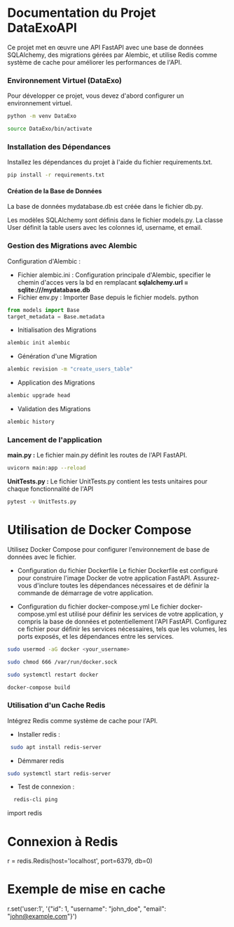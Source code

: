 # Documentation du Projet DataExoAPI

Ce projet met en œuvre une API FastAPI avec une base de données SQLAlchemy, des migrations gérées par Alembic, et utilise Redis comme système de cache pour améliorer les performances de l'API.

### Environnement Virtuel (DataExo)

Pour développer ce projet, vous devez d'abord configurer un environnement virtuel.

```bash
python -m venv DataExo
```
```bash
source DataExo/bin/activate
```

### Installation des Dépendances

Installez les dépendances du projet à l'aide du fichier requirements.txt.

```bash
pip install -r requirements.txt
```
#### Création de la Base de Données

La base de données mydatabase.db est créée dans le fichier db.py.

Les modèles SQLAlchemy sont définis dans le fichier models.py. La classe User définit la table users avec les colonnes id, username, et email.

### Gestion des Migrations avec Alembic

Configuration d'Alembic : 

* Fichier alembic.ini : Configuration principale d'Alembic, specifier le chemin d'acces vers la bd en remplacant **sqlalchemy.url = sqlite:///mydatabase.db**
* Fichier env.py : Importer Base depuis le fichier models.
 python
```python
from models import Base
target_metadata = Base.metadata
```
* Initialisation des Migrations
```bash
alembic init alembic
```
* Génération d'une Migration
```bash
alembic revision -m "create_users_table"
```
* Application des Migrations
```bash
alembic upgrade head
```
* Validation des Migrations
```bash
alembic history
```
### Lancement de l'application 

**main.py :**  Le fichier main.py définit les routes de l'API FastAPI.
```bash 
uvicorn main:app --reload
```

**UnitTests.py :** Le fichier UnitTests.py contient les tests unitaires pour chaque fonctionnalité de l'API

```bash 
pytest -v UnitTests.py
```

# Utilisation de Docker Compose

Utilisez Docker Compose pour configurer l'environnement de base de données avec le fichier. 

* Configuration du fichier Dockerfile
Le fichier Dockerfile est configuré pour construire l'image Docker de votre application FastAPI. Assurez-vous d'inclure toutes les dépendances nécessaires et de définir la commande de démarrage de votre application.

* Configuration du fichier docker-compose.yml
Le fichier docker-compose.yml est utilisé pour définir les services de votre application, y compris la base de données et potentiellement l'API FastAPI. Configurez ce fichier pour définir les services nécessaires, tels que les volumes, les ports exposés, et les dépendances entre les services.
```bash 
sudo usermod -aG docker <your_username>

sudo chmod 666 /var/run/docker.sock

sudo systemctl restart docker

docker-compose build
```

### Utilisation d'un Cache Redis

Intégrez Redis comme système de cache pour l'API.
* Installer redis :
 ```bash
  sudo apt install redis-server
```
* Démmarer redis 
```bash 
sudo systemctl start redis-server
```
* Test de connexion :
```bash
  redis-cli ping
```
import redis

# Connexion à Redis
r = redis.Redis(host='localhost', port=6379, db=0)

# Exemple de mise en cache
r.set('user:1', '{"id": 1, "username": "john_doe", "email": "john@example.com"}')
